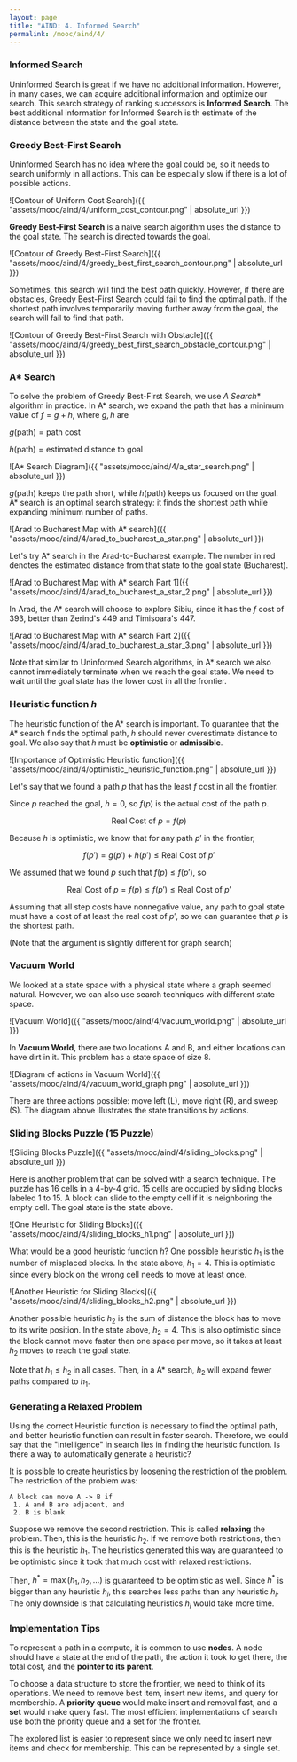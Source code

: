 ```yaml
---
layout: page
title: "AIND: 4. Informed Search"
permalink: /mooc/aind/4/
---
```


### Informed Search

Uninformed Search is great if we have no additional information. However, in many cases, we can acquire additional information and optimize our search. This search strategy of ranking successors is **Informed Search**. The best additional information for Informed Search is th estimate of the distance between the state and the goal state.

### Greedy Best-First Search

Uninformed Search has no idea where the goal could be, so it needs to search uniformly in all actions. This can be especially slow if there is a lot of possible actions.

![Contour of Uniform Cost Search]({{ "assets/mooc/aind/4/uniform_cost_contour.png" | absolute_url }})

**Greedy Best-First Search** is a naive search algorithm uses the distance to the goal state. The search is directed towards the goal.

![Contour of Greedy Best-First Search]({{ "assets/mooc/aind/4/greedy_best_first_search_contour.png" | absolute_url }})

Sometimes, this search will find the best path quickly. However, if there are obstacles, Greedy Best-First Search could fail to find the optimal path. If the shortest path involves temporarily moving further away from the goal, the search will fail to find that path.

![Contour of Greedy Best-First Search with Obstacle]({{ "assets/mooc/aind/4/greedy_best_first_search_obstacle_contour.png" | absolute_url }})

### A* Search

To solve the problem of Greedy Best-First Search, we use **A* Search** algorithm in practice. In A* search, we expand the path that has a minimum value of $f = g + h$, where $g, h$ are

$g(\text{path}) = \text{path cost}$

$h(\text{path}) = \text{estimated distance to goal}$

![A* Search Diagram]({{ "assets/mooc/aind/4/a_star_search.png" | absolute_url }})

$g(\text{path})$ keeps the path short, while $h(\text{path})$ keeps us focused on the goal. A* search is an optimal search strategy: it finds the shortest path while expanding minimum number of paths.

![Arad to Bucharest Map with A* search]({{ "assets/mooc/aind/4/arad_to_bucharest_a_star.png" | absolute_url }})

Let's try A* search in the Arad-to-Bucharest example. The number in red denotes the estimated distance from that state to the goal state (Bucharest).

![Arad to Bucharest Map with A* search Part 1]({{ "assets/mooc/aind/4/arad_to_bucharest_a_star_2.png" | absolute_url }})

In Arad, the A* search will choose to explore Sibiu, since it has the $f$ cost of 393, better than Zerind's 449 and Timisoara's 447.

![Arad to Bucharest Map with A* search Part 2]({{ "assets/mooc/aind/4/arad_to_bucharest_a_star_3.png" | absolute_url }})

Note that similar to Uninformed Search algorithms, in A* search we also cannot immediately terminate when we reach the goal state. We need to wait until the goal state has the lower cost in all the frontier.

### Heuristic function $h$

The heuristic function of the A* search is important. To guarantee that the A* search finds the optimal path, $h$ should never overestimate distance to goal. We also say that $h$ must be **optimistic** or **admissible**.

![Importance of Optimistic Heuristic function]({{ "assets/mooc/aind/4/optimistic_heuristic_function.png" | absolute_url }})

Let's say that we found a path $p$ that has the least $f$ cost in all the frontier. 

Since $p$ reached the goal, $h=0$, so $f(p)$ is the actual cost of the path $p$. 

$$ \text{Real Cost of }p = f(p) $$

Because $h$ is optimistic, we know that for any path $p'$ in the frontier,

$$ f(p') = g(p') + h(p') \leq \text{Real Cost of }p' $$

We assumed that we found $p$ such that $f(p) \leq f(p')$, so

$$ \text{Real Cost of }p = f(p) \leq f(p') \leq \text{Real Cost of }p'$$

Assuming that all step costs have nonnegative value, any path to goal state must have a cost of at least the real cost of $p'$, so we can guarantee that $p$ is the shortest path.

(Note that the argument is slightly different for graph search)

### Vacuum World

We looked at a state space with a physical state where a graph seemed natural. However, we can also use search techniques with different state space.

 ![Vacuum World]({{ "assets/mooc/aind/4/vacuum_world.png" | absolute_url }})

In **Vacuum World**, there are two locations A and B, and either locations can have dirt in it. This problem has a state space of size 8.

![Diagram of actions in Vacuum World]({{ "assets/mooc/aind/4/vacuum_world_graph.png" | absolute_url }})

There are three actions possible: move left (L), move right (R), and sweep (S). The diagram above illustrates the state transitions by actions.

### Sliding Blocks Puzzle (15 Puzzle)

![Sliding Blocks Puzzle]({{ "assets/mooc/aind/4/sliding_blocks.png" | absolute_url }})

Here is another problem that can be solved with a search technique. The puzzle has 16 cells in a 4-by-4 grid. 15 cells are occupied by sliding blocks labeled 1 to 15. A block can slide to the empty cell if it is neighboring the empty cell. The goal state is the state above.

![One Heuristic for Sliding Blocks]({{ "assets/mooc/aind/4/sliding_blocks_h1.png" | absolute_url }})

What would be a good heuristic function $h$? One possible heuristic $h_1$ is the number of misplaced blocks. In the state above, $h_1 = 4$. This is optimistic since every block on the wrong cell needs to move at least once.

![Another Heuristic for Sliding Blocks]({{ "assets/mooc/aind/4/sliding_blocks_h2.png" | absolute_url }})

Another possible heuristic $h_2$ is the sum of distance the block has to move to its write position. In the state above, $h_2=4$. This is also optimistic since the block cannot move faster then one space per move, so it takes at least $h_2$ moves to reach the goal state.

Note that $h_1 \leq h_2$ in all cases. Then, in a A* search, $h_2$ will expand fewer paths compared to $h_1$.

### Generating a Relaxed Problem

Using the correct Heuristic function is necessary to find the optimal path, and better heuristic function can result in faster search. Therefore, we could say that the "intelligence" in search lies in finding the heuristic function. Is there a way to automatically generate a heuristic?

It is possible to create heuristics by loosening the restriction of the problem. The restriction of the problem was:

```
A block can move A -> B if
 1. A and B are adjacent, and
 2. B is blank
```

Suppose we remove the second restriction. This is called **relaxing** the problem. Then, this is the heuristic $h_2$. If we remove both restrictions, then this is the heuristic $h_1$. The heuristics generated this way are guaranteed to be optimistic since it took that much cost with relaxed restrictions. 

Then, $h^* = \max(h_1, h_2, \ldots)$ is guaranteed to be optimistic as well. Since $h^*$ is bigger than any heuristic $h_i$, this searches less paths than any heuristic $h_i$. The only downside is that calculating heuristics $h_i$ would take more time.

### Implementation Tips

To represent a path in a compute, it is common to use **nodes**. A node should have a state at the end of the path, the action it took to get there, the total cost, and the **pointer to its parent**.

To choose a data structure to store the frontier, we need to think of its operations. We need to remove best item, insert new items, and query for membership. A **priority queue** would make insert and removal fast, and a **set** would make query fast. The most efficient implementations of search use both the priority queue and a set for the frontier.

The explored list is easier to represent since we only need to insert new items and check for membership. This can be represented by a single set.

